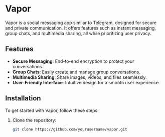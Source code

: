 # Vapor

Vapor is a social messaging app similar to Telegram, designed for secure and private communication. It offers features such as instant messaging, group chats, and multimedia sharing, all while prioritizing user privacy.

## Features

- **Secure Messaging**: End-to-end encryption to protect your conversations.
- **Group Chats**: Easily create and manage group conversations.
- **Multimedia Sharing**: Share images, videos, and files seamlessly.
- **User-Friendly Interface**: Intuitive design for a smooth user experience.

## Installation

To get started with Vapor, follow these steps:

1. Clone the repository:
   ```bash
   git clone https://github.com/yourusername/vapor.git
